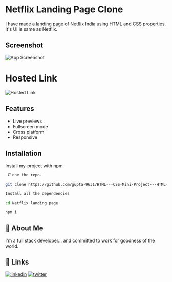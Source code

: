 # Netflix Landing Page Clone

I have made a landing page of Netflix India using HTML
and CSS properties.
It's UI is same as Netflix. 



## Screenshot

![App Screenshot](https://i.postimg.cc/3wvD34p5/Screenshot-988.png)

# Hosted Link
![Hosted Link](https://netflix-landing-page-clone-azure.vercel.app/)


## Features

- Live previews
- Fullscreen mode
- Cross platform
- Responsive




## Installation

Install my-project with npm

```bash
 Clone the repo.

git clone https://github.com/gupta-9631/HTML---CSS-Mini-Project---HTML---CSS-Mini-Project---u3s0gc8i02jp.git

Install all the dependencies

cd Netflix landing page

npm i
```
    
## 🚀 About Me
I'm a full stack developer...
and  committed to work for goodness of the world.
## 🔗 Links
[![linkedin](https://img.shields.io/badge/linkedin-0A66C2?style=for-the-badge&logo=linkedin&logoColor=white)](https://www.linkedin.com/in/rahul-gupta-58b20b14b/)
[![twitter](https://img.shields.io/badge/twitter-1DA1F2?style=for-the-badge&logo=twitter&logoColor=white)](https://twitter.com/)

